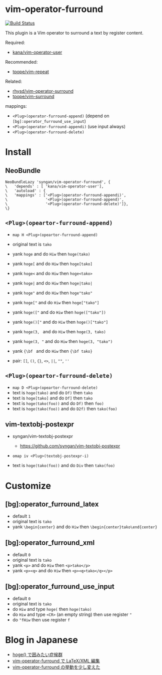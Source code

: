vim-operator-furround
=====================

[![Build Status](https://travis-ci.org/syngan/vim-operator-furround.svg?branch=master)](https://travis-ci.org/syngan/vim-operator-furround)

This plugin is a Vim operator to surround a text by register content.

Required:
- [kana/vim-operator-user](https://github.com/kana/vim-operator-user)

Recommended:
- [tpope/vim-repeat](https://github.com/tpope/vim-repeat)

Related:
- [rhysd/vim-operator-surround](https://github.com/rhysd/vim-operator-surround)
- [tpope/vim-surround](https://github.com/tpope/vim-surround)

mappings:
- `<Plug>(operator-furround-append)`	(depend on `[bg]:operator_furround_use_input`)
- `<Plug>(operator-furround-appendi)`	(use input always)
- `<Plug>(operator-furround-delete)`

# Install

## NeoBundle

```vim
NeoBundleLazy 'syngan/vim-operator-furround', {
\   'depends' : [ 'kana/vim-operator-user'],
\   'autoload' : {
\	'mappings' : ['<Plug>(operator-furround-appendi)',
\                 '<Plug>(operator-furround-append)',
\                 '<Plug>(operator-furround-delete)']},
\}
```

## `<Plug>(opeartor-furround-append)`

- `map H <Plug>(opeartor-furround-append)`
- original text is `tako`
- yank `hoge` and do `Hiw` then `hoge(tako)`
- yank `hoge[` and do `Hiw` then `hoge[tako]`
- yank `hoge<` and do `Hiw` then `hoge<tako>`
- yank `hoge|` and do `Hiw` then `hoge|tako|`
- yank `hoge"` and do `Hiw` then `hoge"tako"`

- yank `hoge["` and do `Hiw` then `hoge["tako"]`
- yank `hoge(["` and do `Hiw` then `hoge(["tako"])`
- yank `hoge()["` and do `Hiw` then `hoge()["tako"]`
- yank `hoge(3, ` and do `Hiw` then `hoge(3, tako)`
- yank `hoge(3, "` and do `Hiw` then `hoge(3, "tako")`
- yank `{\bf ` and do `Hiw` then `{\bf tako}`

- pair: `[]`, `()`, `{}`, `<>`, `||`, `""`, `''`

## `<Plug>(opeartor-furround-delete)`

- `map D <Plug>(opeartor-furround-delete)`
- text is `hoge(tako)` and do `Df)` then `tako`
- text is `hoge[tako]` and do `Df]` then `tako`
- text is `hoge(tako(foo))` and do `Df)` then `foo)`
- text is `hoge(tako(foo))` and do `D2f)` then `tako(foo)`

## vim-textobj-postexpr

- syngan/vim-textobj-postexpr
    - https://github.com/syngan/vim-textobj-postexpr

- `omap iv <Plug>(textobj-postexpr-i)`
- text is `hoge(tako(foo))` and do `Div` then `tako(foo)`

# Customize

## [bg]:operator_furround_latex

- default `1`
- original text is `tako`
- yank `\begin{center}` and do `Hiw` then `\begin{center}tako\end{center}`

## [bg]:operator_furround_xml

- default `0`
- original text is `tako`
- yank `<p>` and do `Hiw` then `<p>tako</p>`
- yank `<p><q>` and do `Hiw` then `<p><q>tako</q></p>`

## [bg]:operator_furround_use_input

- default `0`
- original text is `tako`
- do `Hiw` and type `hoge(` then `hoge(tako)`
- do `Hiw` and type `<CR>` (an empty string) then use register `"`
- do `"fHiw` then use register `f`

# Blog in Japanese

- [hoge() で囲みたい症候群](http://d.hatena.ne.jp/syngan/20140301/1393676442)
- [vim-operator-furround で LaTeX/XML 編集](http://d.hatena.ne.jp/syngan/20140304/1393876531)
- [vim-operator-furround の挙動を少し変えた](http://d.hatena.ne.jp/syngan/20140316/1394920671)
